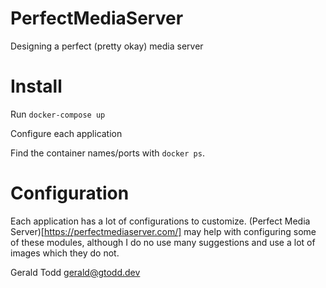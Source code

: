 # PerfectMediaServer
Designing a perfect (pretty okay) media server

# Install
Run `docker-compose up`

Configure each application

Find the container names/ports with `docker ps`.

# Configuration
Each application has a lot of configurations to customize. (Perfect Media Server)[https://perfectmediaserver.com/] may help with configuring some of these modules, although I do no use many suggestions and use a lot of images which they do not.

Gerald Todd
gerald@gtodd.dev
